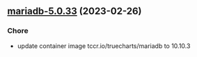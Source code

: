 

## [mariadb-5.0.33](https://github.com/truecharts/charts/compare/mariadb-5.0.32...mariadb-5.0.33) (2023-02-26)

### Chore

- update container image tccr.io/truecharts/mariadb to 10.10.3
  
  